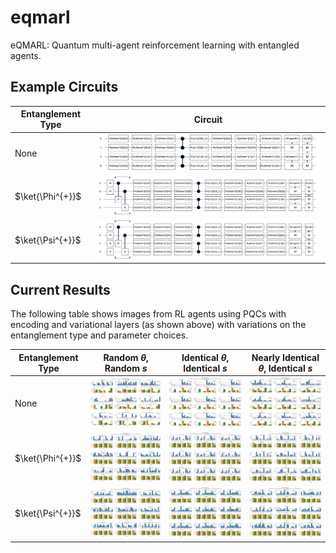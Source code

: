 # eqmarl
eQMARL: Quantum multi-agent reinforcement learning with entangled agents.

## Example Circuits

Entanglement Type | Circuit
----------------- | -------
None | ![](images/pqc_2_agents_2_qubits_1_layers_no_entanglement.svg)
$\ket{\Phi^{+}}$ | ![](images/pqc_2_agents_2_qubits_1_layers_entangled_phi_plus.svg)
$\ket{\Psi^{+}}$ | ![](images/pqc_2_agents_2_qubits_1_layers_entangled_psi_plus.svg)


## Current Results

The following table shows images from RL agents using PQCs with encoding and variational layers (as shown above) with variations on the entanglement type and parameter choices.

Entanglement Type | Random $\theta$, Random $s$ | Identical $\theta$, Identical $s$ | Nearly Identical $\theta$, Identical $s$ |
------------------| -------| --------- | ---------------- |
None | ![](images/no_entanglement_random_theta_random_s.png) | ![](images/no_entanglement_identical_theta_identical_s.png) | ![](images/no_entanglement_nearly_identical_theta_identical_s.png)
$\ket{\Phi^{+}}$ | ![](images/entangled_phi_plus_random_theta_random_s.png) | ![](images/entangled_phi_plus_identical_theta_identical_s.png) | ![](images/entangled_phi_plus_nearly_identical_theta_identical_s.png)
$\ket{\Psi^{+}}$ | ![](images/entangled_psi_plus_random_theta_random_s.png) | ![](images/entangled_psi_plus_identical_theta_identical_s.png) | ![](images/entangled_psi_plus_nearly_identical_theta_identical_s.png)